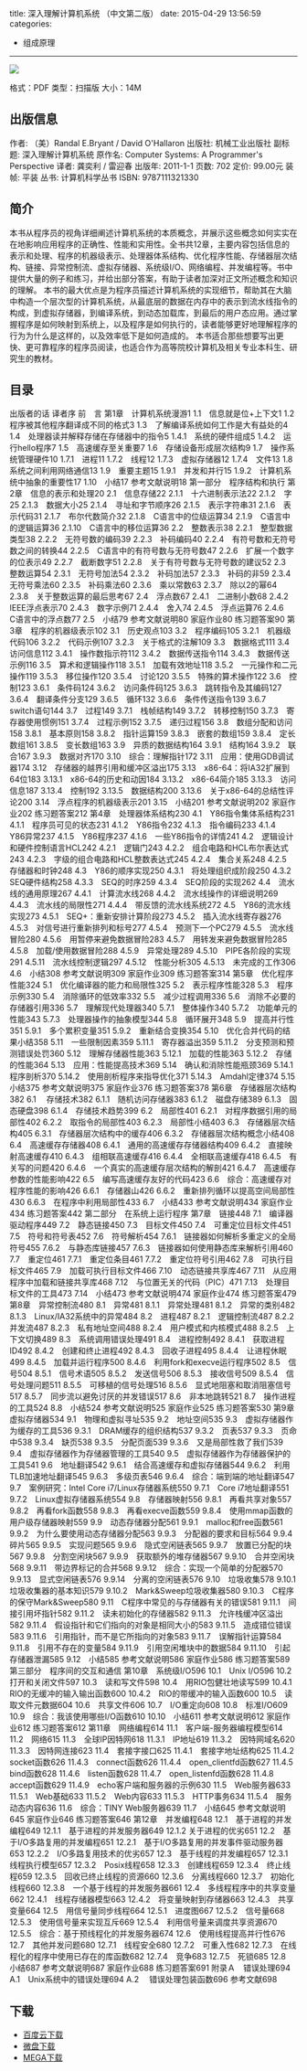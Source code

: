 title: 深入理解计算机系统 （中文第二版）
date: 2015-04-29 13:56:59
categories:
  - 组成原理
---

![](http://img3.douban.com/lpic/s4510534.jpg)

格式：PDF
类型：扫描版
大小：14M

<!--more-->

## 出版信息 ##

作者: （美）Randal E.Bryant / David O'Hallaron 
出版社: 机械工业出版社
副标题: 深入理解计算机系统
原作名: Computer Systems: A Programmer's Perspective
译者: 龚奕利 / 雷迎春 
出版年: 2011-1-1
页数: 702
定价: 99.00元
装帧: 平装
丛书: 计算机科学丛书
ISBN: 9787111321330

## 简介 ##

本书从程序员的视角详细阐述计算机系统的本质概念，并展示这些概念如何实实在在地影响应用程序的正确性、性能和实用性。全书共12章，主要内容包括信息的表示和处理、程序的机器级表示、处理器体系结构、优化程序性能、存储器层次结构、链接、异常控制流、虚拟存储器、系统级I/O、网络编程、并发编程等。书中提供大量的例子和练习，并给出部分答案，有助于读者加深对正文所述概念和知识的理解。
本书的最大优点是为程序员描述计算机系统的实现细节，帮助其在大脑中构造一个层次型的计算机系统，从最底层的数据在内存中的表示到流水线指令的构成，到虚拟存储器，到编译系统，到动态加载库，到最后的用户态应用。通过掌握程序是如何映射到系统上，以及程序是如何执行的，读者能够更好地理解程序的行为为什么是这样的，以及效率低下是如何造成的。
本书适合那些想要写出更快、更可靠程序的程序员阅读，也适合作为高等院校计算机及相关专业本科生、研究生的教材。

## 目录 ##

出版者的话
译者序
前　言
第1章　计算机系统漫游1
1.1　信息就是位+上下文1
1.2　程序被其他程序翻译成不同的格式3
1.3　了解编译系统如何工作是大有益处的4
1.4　处理器读并解释存储在存储器中的指令5
1.4.1　系统的硬件组成5
1.4.2　运行hello程序7
1.5　高速缓存至关重要7
1.6　存储设备形成层次结构9
1.7　操作系统管理硬件10
1.7.1　进程11
1.7.2　线程12
1.7.3　虚拟存储器12
1.7.4　文件13
1.8　系统之间利用网络通信13
1.9　重要主题15
1.9.1　并发和并行15
1.9.2　计算机系统中抽象的重要性17
1.10　小结17
参考文献说明18
第一部分　程序结构和执行
第2章　信息的表示和处理20
2.1　信息存储22
2.1.1　十六进制表示法22
2.1.2　字25
2.1.3　数据大小25
2.1.4　寻址和字节顺序26
2.1.5　表示字符串31
2.1.6　表示代码31
2.1.7　布尔代数简介32
2.1.8　C语言中的位级运算34
2.1.9　C语言中的逻辑运算36
2.1.10　C语言中的移位运算36
2.2　整数表示38
2.2.1　整型数据类型38
2.2.2　无符号数的编码39
2.2.3　补码编码40
2.2.4　有符号数和无符号数之间的转换44
2.2.5　C语言中的有符号数与无符号数47
2.2.6　扩展一个数字的位表示49
2.2.7　截断数字51
2.2.8　关于有符号数与无符号数的建议52
2.3　整数运算54
2.3.1　无符号加法54
2.3.2　补码加法57
2.3.3　补码的非59
2.3.4　无符号乘法60
2.3.5　补码乘法60
2.3.6　乘以常数63
2.3.7　除以2的幂64
2.3.8　关于整数运算的最后思考67
2.4　浮点数67
2.4.1　二进制小数68
2.4.2　IEEE浮点表示70
2.4.3　数字示例71
2.4.4　舍入74
2.4.5　浮点运算76
2.4.6　C语言中的浮点数77
2.5　小结79
参考文献说明80
家庭作业80
练习题答案90
第3章　程序的机器级表示102
3.1　历史观点103
3.2　程序编码105
3.2.1　机器级代码106
3.2.2　代码示例107
3.2.3　关于格式的注解109
3.3　数据格式111
3.4　访问信息112
3.4.1　操作数指示符112
3.4.2　数据传送指令114
3.4.3　数据传送示例116
3.5　算术和逻辑操作118
3.5.1　加载有效地址118
3.5.2　一元操作和二元操作119
3.5.3　移位操作120
3.5.4　讨论120
3.5.5　特殊的算术操作122
3.6　控制123
3.6.1　条件码124
3.6.2　访问条件码125
3.6.3　跳转指令及其编码127
3.6.4　翻译条件分支129
3.6.5　循环132
3.6.6　条件传送指令139
3.6.7　switch语句144
3.7　过程149
3.7.1　栈帧结构149
3.7.2　转移控制150
3.7.3　寄存器使用惯例151
3.7.4　过程示例152
3.7.5　递归过程156
3.8　数组分配和访问158
3.8.1　基本原则158
3.8.2　指针运算159
3.8.3　嵌套的数组159
3.8.4　定长数组161
3.8.5　变长数组163
3.9　异质的数据结构164
3.9.1　结构164
3.9.2　联合167
3.9.3　数据对齐170
3.10　综合：理解指针172
3.11　应用：使用GDB调试器174
3.12　存储器的越界引用和缓冲区溢出175
3.13　x86-64：将IA32扩展到64位183
3.13.1　x86-64的历史和动因184
3.13.2　x86-64简介185
3.13.3　访问信息187
3.13.4　控制192
3.13.5　数据结构200
3.13.6　关于x86-64的总结性评论200
3.14　浮点程序的机器级表示201
3.15　小结201
参考文献说明202
家庭作业202
练习题答案212
第4章　处理器体系结构230
4.1　Y86指令集体系结构231
4.1.1　程序员可见的状态231
4.1.2　Y86指令232
4.1.3　指令编码233
4.1.4　Y86异常237
4.1.5　Y86程序237
4.1.6　一些Y86指令的详情241
4.2　逻辑设计和硬件控制语言HCL242
4.2.1　逻辑门243
4.2.2　组合电路和HCL布尔表达式243
4.2.3　字级的组合电路和HCL整数表达式245
4.2.4　集合关系248
4.2.5　存储器和时钟248
4.3　Y86的顺序实现250
4.3.1　将处理组织成阶段250
4.3.2　SEQ硬件结构258
4.3.3　SEQ的时序259
4.3.4　SEQ阶段的实现262
4.4　流水线的通用原理267
4.4.1　计算流水线268
4.4.2　流水线操作的详细说明269
4.4.3　流水线的局限性271
4.4.4　带反馈的流水线系统272
4.5　Y86的流水线实现273
4.5.1　SEQ+：重新安排计算阶段273
4.5.2　插入流水线寄存器276
4.5.3　对信号进行重新排列和标号277
4.5.4　预测下一个PC279
4.5.5　流水线冒险280
4.5.6　用暂停来避免数据冒险283
4.5.7　用转发来避免数据冒险285
4.5.8　加载/使用数据冒险288
4.5.9　异常处理289
4.5.10　PIPE各阶段的实现291
4.5.11　流水线控制逻辑297
4.5.12　性能分析305
4.5.13　未完成的工作306
4.6　小结308
参考文献说明309
家庭作业309
练习题答案314
第5章　优化程序性能324
5.1　优化编译器的能力和局限性325
5.2　表示程序性能328
5.3　程序示例330
5.4　消除循环的低效率332
5.5　减少过程调用336
5.6　消除不必要的存储器引用336
5.7　理解现代处理器340
5.7.1　整体操作340
5.7.2　功能单元的性能343
5.7.3　处理器操作的抽象模型344
5.8　循环展开348
5.9　提高并行性351
5.9.1　多个累积变量351
5.9.2　重新结合变换354
5.10　优化合并代码的结果小结358
5.11　一些限制因素359
5.11.1　寄存器溢出359
5.11.2　分支预测和预测错误处罚360
5.12　理解存储器性能363
5.12.1　加载的性能363
5.12.2　存储的性能364
5.13　应用：性能提高技术369
5.14　确认和消除性能瓶颈369
5.14.1　程序剖析370
5.14.2　使用剖析程序来指导优化371
5.14.3　Amdahl定律374
5.15　小结375
参考文献说明375
家庭作业376
练习题答案378
第6章　存储器层次结构382
6.1 　存储技术382
6.1.1　随机访问存储器383
6.1.2　磁盘存储389
6.1.3　固态硬盘398
6.1.4　存储技术趋势399
6.2　局部性401
6.2.1　对程序数据引用的局部性402
6.2.2　取指令的局部性403
6.2.3　局部性小结403
6.3　存储器层次结构405
6.3.1　存储器层次结构中的缓存406
6.3.2　存储器层次结构概念小结408
6.4　高速缓存存储器408
6.4.1　通用的高速缓存存储器结构409
6.4.2　直接映射高速缓存410
6.4.3　组相联高速缓存416
6.4.4　全相联高速缓存418
6.4.5　有关写的问题420
6.4.6　一个真实的高速缓存层次结构的解剖421
6.4.7　高速缓存参数的性能影响422
6.5　编写高速缓存友好的代码423
6.6　综合：高速缓存对程序性能的影响426
6.6.1　存储器山426
6.6.2　重新排列循环以提高空间局部性430
6.6.3　在程序中利用局部性433
6.7　小结433
参考文献说明434
家庭作业434
练习题答案442
第二部分　在系统上运行程序
第7章　链接448
7.1　编译器驱动程序449
7.2　静态链接450
7.3　目标文件450
7.4　可重定位目标文件451
7.5　符号和符号表452
7.6　符号解析454
7.6.1　链接器如何解析多重定义的全局符号455
7.6.2　与静态库链接457
7.6.3　链接器如何使用静态库来解析引用460
7.7　重定位461
7.7.1　重定位条目461
7.7.2　重定位符号引用462
7.8　可执行目标文件465
7.9　加载可执行目标文件466
7.10　动态链接共享库467
7.11　从应用程序中加载和链接共享库468
7.12　与位置无关的代码（PIC）471
7.13　处理目标文件的工具473
7.14　小结473
参考文献说明474
家庭作业474
练习题答案479
第8章　异常控制流480
8.1　异常481
8.1.1　异常处理481
8.1.2　异常的类别482
8.1.3　Linux/IA32系统中的异常484
8.2　进程487
8.2.1　逻辑控制流487
8.2.2　并发流487
8.2.3　私有地址空间488
8.2.4　用户模式和内核模式488
8.2.5　上下文切换489
8.3　系统调用错误处理491
8.4　进程控制492
8.4.1　获取进程ID492
8.4.2　创建和终止进程492
8.4.3　回收子进程495
8.4.4　让进程休眠499
8.4.5　加载并运行程序500
8.4.6　利用fork和execve运行程序502
8.5　信号504
8.5.1　信号术语505
8.5.2　发送信号506
8.5.3　接收信号509
8.5.4　信号处理问题511
8.5.5　可移植的信号处理516
8.5.6　显式地阻塞和取消阻塞信号517
8.5.7　同步流以避免讨厌的并发错误517
8.6　非本地跳转521
8.7　操作进程的工具524
8.8　小结524
参考文献说明525
家庭作业525
练习题答案530
第9章　虚拟存储器534
9.1　物理和虚拟寻址535
9.2　地址空间535
9.3　虚拟存储器作为缓存的工具536
9.3.1　DRAM缓存的组织结构537
9.3.2　页表537
9.3.3　页命中538
9.3.4　缺页538
9.3.5　分配页面539
9.3.6　又是局部性救了我们539
9.4　虚拟存储器作为存储器管理的工具540
9.5　虚拟存储器作为存储器保护的工具541
9.6　地址翻译542
9.6.1　结合高速缓存和虚拟存储器544
9.6.2　利用TLB加速地址翻译545
9.6.3　多级页表546
9.6.4　综合：端到端的地址翻译547
9.7　案例研究：Intel Core i7/Linux存储器系统550
9.7.1　Core i7地址翻译551
9.7.2　Linux虚拟存储器系统554
9.8　存储器映射556
9.8.1　再看共享对象557
9.8.2　再看fork函数558
9.8.3　再看execve函数559
9.8.4　使用mmap函数的用户级存储器映射559
9.9　动态存储器分配561
9.9.1　malloc和free函数561
9.9.2　为什么要使用动态存储器分配563
9.9.3　分配器的要求和目标564
9.9.4　碎片565
9.9.5　实现问题565
9.9.6　隐式空闲链表565
9.9.7　放置已分配的块567
9.9.8　分割空闲块567
9.9.9　获取额外的堆存储器567
9.9.10　合并空闲块568
9.9.11　带边界标记的合并568
9.9.12　综合：实现一个简单的分配器570
9.9.13　显式空闲链表576
9.9.14　分离的空闲链表576
9.10　垃圾收集578
9.10.1　垃圾收集器的基本知识579
9.10.2　Mark&Sweep垃圾收集器580
9.10.3　C程序的保守Mark&Sweep580
9.11　C程序中常见的与存储器有关的错误581
9.11.1　间接引用坏指针582
9.11.2　读未初始化的存储器582
9.11.3　允许栈缓冲区溢出582
9.11.4　假设指针和它们指向的对象是相同大小的583
9.11.5　造成错位错误583
9.11.6　引用指针，而不是它所指向的对象583
9.11.7　误解指针运算584
9.11.8　引用不存在的变量584
9.11.9　引用空闲堆块中的数据584
9.11.10　引起存储器泄漏585
9.12　小结585
参考文献说明586
家庭作业586
练习题答案589
第三部分　程序间的交互和通信
第10章　系统级I/O596
10.1　Unix I/O596
10.2　打开和关闭文件597
10.3　读和写文件598
10.4　用RIO包健壮地读写599
10.4.1　RIO的无缓冲的输入输出函数600
10.4.2　RIO的带缓冲的输入函数600
10.5　读取文件元数据604
10.6　共享文件606
10.7　I/O重定向608
10.8　标准I/O609
10.9　综合：我该使用哪些I/O函数610
10.10　小结611
参考文献说明612
家庭作业612
练习题答案612
第11章　网络编程614
11.1　客户端-服务器编程模型614
11.2　网络615
11.3　全球IP因特网618
11.3.1　IP地址619
11.3.2　因特网域名620
11.3.3　因特网连接623
11.4　套接字接口625
11.4.1　套接字地址结构625
11.4.2　socket函数626
11.4.3　connect函数626
11.4.4　open_clientfd函数627
11.4.5　bind函数628
11.4.6　listen函数628
11.4.7　open_listenfd函数628
11.4.8　accept函数629
11.4.9　echo客户端和服务器的示例630
11.5　Web服务器633
11.5.1　Web基础633
11.5.2　Web内容633
11.5.3　HTTP事务634
11.5.4　服务动态内容636
11.6　综合：TINY Web服务器639
11.7　小结645
参考文献说明645
家庭作业646
练习题答案646
第12章　并发编程648
12.1　基于进程的并发编程649
12.1.1　基于进程的并发服务器649
12.1.2 关于进程的优劣651
12.2　基于I/O多路复用的并发编程651
12.2.1　基于I/O多路复用的并发事件驱动服务器653
12.2.2　I/O多路复用技术的优劣657
12.3　基于线程的并发编程657
12.3.1　线程执行模型657
12.3.2　Posix线程658
12.3.3　创建线程659
12.3.4　终止线程659
12.3.5　回收已终止线程的资源660
12.3.6　分离线程660
12.3.7　初始化线程660
12.3.8　一个基于线程的并发服务器661
12.4　多线程程序中的共享变量662
12.4.1　线程存储器模型663
12.4.2　将变量映射到存储器663
12.4.3　共享变量664
12.5　用信号量同步线程664
12.5.1　进度图667
12.5.2　信号量668
12.5.3　使用信号量来实现互斥669
12.5.4　利用信号量来调度共享资源670
12.5.5　综合：基于预线程化的并发服务器674
12.6　使用线程提高并行性676
12.7　其他并发问题680
12.7.1　线程安全680
12.7.2　可重入性682
12.7.3　在线程化的程序中使用已存在的库函数682
12.7.4　竞争683
12.7.5　死锁685
12.8　小结687
参考文献说明687
家庭作业688
练习题答案691
附录Ａ　错误处理694
A.1　Unix系统中的错误处理694
A.2 　错误处理包装函数696
参考文献698

## 下载 ##

* [百度云下载](http://pan.baidu.com/s/1mgl91A4)
* [微盘下载](http://vdisk.weibo.com/s/aADaW4YRFmvoo)
* [MEGA下载](https://mega.co.nz/#!bJFm0abJ!vsMQtB_8qf_Hxw0_VKeJieGQbQyZtSyEjZK4Lg7zKLw)